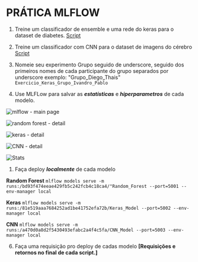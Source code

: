 PRÁTICA MLFLOW
==============

1. Treine um classificador de ensemble e uma rede do keras para o dataset de diabetes.
[Script](https://github.com/pveinberg/formacao_ML_minsait/blob/develop/Notebooks/Aula04/exercicios/01_mlflow_ensamble_keras_diabetes.ipynb)

1. Treine um classificador com CNN para o dataset de imagens do cérebro
[Script](https://github.com/pveinberg/formacao_ML_minsait/blob/develop/Notebooks/Aula04/exercicios/02_mlflow_classificaocao_cnn_local_dropout.ipynb)

1. Nomeie seu experimento Grupo seguido de underscore, seguido dos primeiros nomes de cada participante do grupo separados por underscore exemplo: "Grupo_Diego_Thais" 
`Exercicio_Keras_Grupo_Ivandro_Pablo`

1. Use MLFLow para salvar as ***estatísticas*** e ***hiperparametros*** de cada modelo.

![mlflow - main page](image.png)

![random forest - detail](image-1.png)

![keras - detail](image-2.png)

![CNN - detail](image-3.png)

![Stats](image-4.png)

1. Faça deploy ***localmente*** de cada modelo

**Random Forest**
`mlflow models serve -m runs:/bd93f474eeae429fb5c242fcb4c18ca4/"Random_Forest --port=5001 --env-manager local`

**Keras**
`mlflow models serve -m runs:/81e519aaa7684252ad1be41752efa72b/Keras_Model --port=5002 --env-manager local`

**CNN**
`mlflow models serve -m runs:/a470d0a8d2f5430493efabc2a4f4c5fa/CNN_Model --port=5003 --env-manager local`

6. Faça uma requisição pro deploy de cadas modelo
**[Requisições e retornos no final de cada script.]**